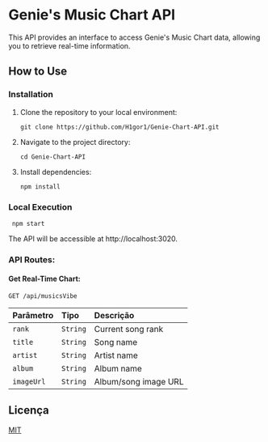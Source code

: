 # Genie's Music Chart API

This API provides an interface to access Genie's Music Chart data, allowing you to retrieve real-time information.

## How to Use

### Installation

1. Clone the repository to your local environment:

   ```
   git clone https://github.com/H1gor1/Genie-Chart-API.git
   ```

2. Navigate to the project directory:

   ```
   cd Genie-Chart-API
   ```

3. Install dependencies:

   ```
   npm install
   ```
### Local Execution

   ```
    npm start
   ```
The API will be accessible at http://localhost:3020.

### API Routes:
  #### Get Real-Time Chart:
    GET /api/musicsVibe
  
| Parâmetro   | Tipo       | Descrição                                   |
| :---------- | :--------- | :------------------------------------------ |
| `rank`      | `String` | Current song rank |
| `title`      | `String` | Song name |
| `artist`      | `String` | Artist name |
| `album`      | `String` | Album name |
| `imageUrl`      | `String` | Album/song image URL |

## Licença

[MIT](https://choosealicense.com/licenses/mit/)
